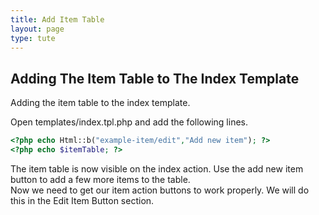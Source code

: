 ```yaml
---
title: Add Item Table
layout: page
type: tute
---
```



## Adding The Item Table to The Index Template

Adding the item table to the index template.

Open templates/index.tpl.php and add the following lines.
```php
<?php echo Html::b("example-item/edit","Add new item"); ?>
<?php echo $itemTable; ?>
```
The item table is now visible on the index action. Use the add new item button to add a few more items to the table.<br />
Now we need to get our item action buttons to work properly. We will do this in the Edit Item Button section.